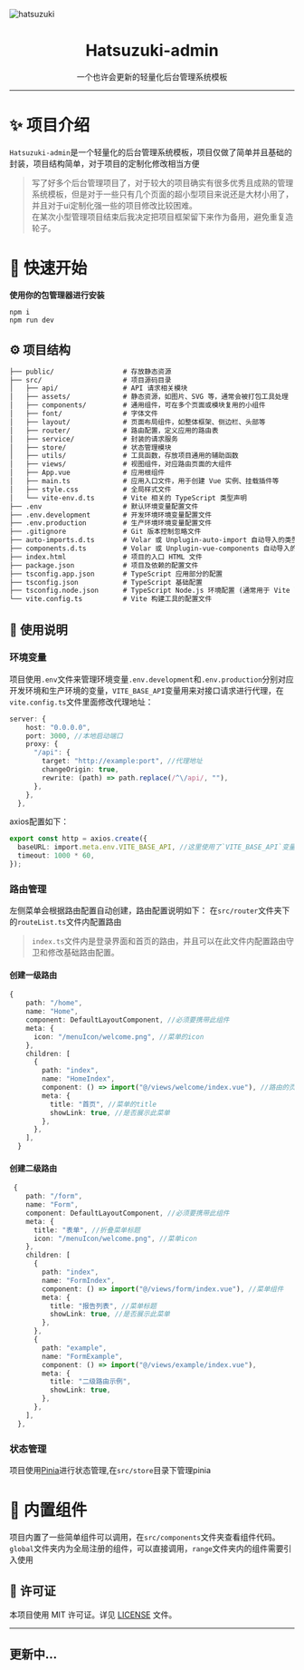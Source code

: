 ![hatsuzuki](https://github.com/user-attachments/assets/12014986-ce8b-4782-ab71-1dc23d401b25)

<div align="center">
  <h1>Hatsuzuki-admin</h1>
  <span>一个也许会更新的轻量化后台管理系统模板</span>
</div>

---

# ✨ 项目介绍
`Hatsuzuki-admin`是一个轻量化的后台管理系统模板，项目仅做了简单并且基础的封装，项目结构简单，对于项目的定制化修改相当方便
> 写了好多个后台管理项目了，对于较大的项目确实有很多优秀且成熟的管理系统模板，但是对于一些只有几个页面的超小型项目来说还是大材小用了，并且对于ui定制化强一些的项目修改比较困难。<br>
> 在某次小型管理项目结束后我决定把项目框架留下来作为备用，避免重复造轮子。

# 🚀 快速开始
**使用你的包管理器进行安装**
```
npm i
npm run dev
```
## ⚙️ 项目结构
```txt
├── public/                 # 存放静态资源
├── src/                    # 项目源码目录
│   ├── api/                # API 请求相关模块
│   ├── assets/             # 静态资源，如图片、SVG 等，通常会被打包工具处理
│   ├── components/         # 通用组件，可在多个页面或模块复用的小组件
│   ├── font/               # 字体文件
│   ├── layout/             # 页面布局组件，如整体框架、侧边栏、头部等
│   ├── router/             # 路由配置，定义应用的路由表
│   ├── service/            # 封装的请求服务
│   ├── store/              # 状态管理模块
│   ├── utils/              # 工具函数，存放项目通用的辅助函数
│   ├── views/              # 视图组件，对应路由页面的大组件
│   ├── App.vue             # 应用根组件
│   ├── main.ts             # 应用入口文件，用于创建 Vue 实例、挂载插件等
│   ├── style.css           # 全局样式文件
│   └── vite-env.d.ts       # Vite 相关的 TypeScript 类型声明
├── .env                    # 默认环境变量配置文件
├── .env.development        # 开发环境环境变量配置文件
├── .env.production         # 生产环境环境变量配置文件
├── .gitignore              # Git 版本控制忽略文件
├── auto-imports.d.ts       # Volar 或 Unplugin-auto-import 自动导入的类型声明
├── components.d.ts         # Volar 或 Unplugin-vue-components 自动导入的组件类型声明
├── index.html              # 项目的入口 HTML 文件
├── package.json            # 项目及依赖的配置文件
├── tsconfig.app.json       # TypeScript 应用部分的配置
├── tsconfig.json           # TypeScript 基础配置
├── tsconfig.node.json      # TypeScript Node.js 环境配置 (通常用于 Vite 配置文件等)
└── vite.config.ts          # Vite 构建工具的配置文件
```
## 📝 使用说明
### 环境变量
项目使用`.env`文件来管理环境变量`.env.development`和`.env.production`分别对应开发环境和生产环境的变量，`VITE_BASE_API`变量用来对接口请求进行代理，在`vite.config.ts`文件里面修改代理地址：
```typescript
server: {
    host: "0.0.0.0",
    port: 3000, //本地启动端口
    proxy: {
      "/api": {
        target: "http://example:port", //代理地址
        changeOrigin: true,
        rewrite: (path) => path.replace(/^\/api/, ""),
      },
    },
  },
```
axios配置如下：
```typescript
export const http = axios.create({
  baseURL: import.meta.env.VITE_BASE_API, //这里使用了`VITE_BASE_API`变量
  timeout: 1000 * 60,
});
```
### 路由管理
左侧菜单会根据路由配置自动创建，路由配置说明如下：
在`src/router`文件夹下的`routeList.ts`文件内配置路由
> `index.ts`文件内是登录界面和首页的路由，并且可以在此文件内配置路由守卫和修改基础路由配置。

#### 创建一级路由
```typescript
{
    path: "/home",
    name: "Home",
    component: DefaultLayoutComponent, //必须要携带此组件
    meta: {
      icon: "/menuIcon/welcome.png", //菜单的icon
    },
    children: [
      {
        path: "index",
        name: "HomeIndex",
        component: () => import("@/views/welcome/index.vue"), //路由的页面
        meta: {
          title: "首页", //菜单的title
          showLink: true, //是否展示此菜单
        },
      },
    ],
  }
```
#### 创建二级路由
```typescript
 {
    path: "/form",
    name: "Form",
    component: DefaultLayoutComponent, //必须要携带此组件
    meta: {
      title: "表单", //折叠菜单标题
      icon: "/menuIcon/welcome.png", //菜单icon
    },
    children: [
      {
        path: "index",
        name: "FormIndex",
        component: () => import("@/views/form/index.vue"), //菜单组件
        meta: {
          title: "报告列表", //菜单标题
          showLink: true, //是否展示此菜单
        },
      },
      {
        path: "example",
        name: "FormExample",
        component: () => import("@/views/example/index.vue"),
        meta: {
          title: "二级路由示例",
          showLink: true,
        },
      },
    ],
  },
```
### 状态管理
项目使用[Pinia](https://pinia.vuejs.org/)进行状态管理,在`src/store`目录下管理pinia

# 🎨 内置组件
项目内置了一些简单组件可以调用，在`src/components`文件夹查看组件代码。`global`文件夹内为全局注册的组件，可以直接调用，`range`文件夹内的组件需要引入使用


## 📄 许可证
本项目使用 MIT 许可证。详见 [LICENSE](https://github.com/Arashiuta/Hatsuzuki-admin/blob/main/LICENSE) 文件。

---
更新中...
---


